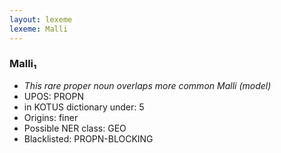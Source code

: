 ```yaml
---
layout: lexeme
lexeme: Malli
---
```


###  Malli₁

* _This rare proper noun overlaps more common *Malli* (model)_
* UPOS:  PROPN
* in KOTUS dictionary under:  5
* Origins: finer 
* Possible NER class:  GEO
* Blacklisted:  PROPN-BLOCKING

